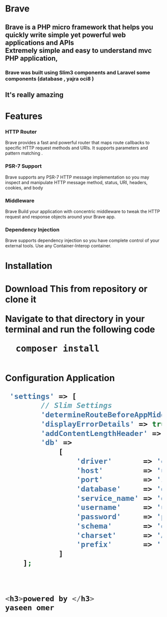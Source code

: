 <h1> Brave  </h1>

<h2>Brave is a PHP micro framework that helps you 
 quickly write simple yet powerful web applications and APIs <br> Extremely simple and easy to understand 
mvc PHP application,</h2>

<h3> Brave was built using Slim3 components 
and Laravel some components (database , yajra oci8 )
</h3>
<h2>It's really amazing</h2>


<h1>Features</h1>

<h3>HTTP Router</h3>
Brave provides a fast and powerful 
router that maps route callbacks to specific HTTP request methods and URIs. 
It supports parameters and pattern matching .

<h3>PSR-7 Support</h3>
Brave supports any PSR-7 HTTP message implementation 
so you may inspect and manipulate HTTP message method, status, URI, headers, cookies, and body

<h3>Middleware</h3>
Brave Build your application with concentric middleware 
to tweak the HTTP request and response objects around your Brave app.

<h3>Dependency Injection</h3>

Brave supports dependency injection so you have complete control of your external tools.
 Use any Container-Interop container.
<h1>Installation<h1>
 
 Download This from repository or clone it
 
  Navigate to that directory in your terminal and run the following code <br>
  <pre>
  composer install
   </pre>
   
 
 
Configuration Application


```php
 'settings' => [
        // Slim Settings
        'determineRouteBeforeAppMiddleware' => true,
        'displayErrorDetails' => true,
        'addContentLengthHeader' => false,
        'db' =>
            [
                'driver'       => 'oracle',
                'host'         => 'uor host',
                'port'         => '1521',
                'database'     => 'database_name',
                'service_name' => 'database_name',
                'username'     => 'username',
                'password'     => 'password',
                'schema'       => 'database_name',
                'charset'      => 'AL32UTF8',
                'prefix'       => '',
            ]
    ];



<h3>powered by </h3>
yaseen omer

 


  
    





